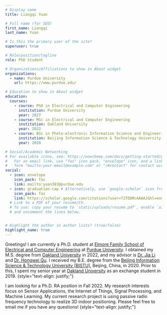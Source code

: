 ```yaml
---
# Display name
title: Liangqi Yuan

# Full name (for SEO)
first_name: Liangqi
last_name: Yuan

# Is this the primary user of the site?
superuser: true

# Role/position/tagline
role: PhD Student

# Organizations/Affiliations to show in About widget
organizations:
  - name: Purdue University
    url: https://www.purdue.edu/

# Education to show in About widget
education:
  courses:
    - course: PhD in Electrical and Computer Engineering
      institution: Purdue University
      year: 2027
    - course: MSc in Electrical and Computer Engineering
      institution: Oakland University
      year: 2022
    - course: BSc in Photo-electronic Information Science and Engineering
      institution: Beijing Information Science & Technology University
      year: 2020

# Social/Academic Networking
# For available icons, see: https://wowchemy.com/docs/getting-started/page-builder/#icons
#   For an email link, use "fas" icon pack, "envelope" icon, and a link in the
#   form "mailto:your-email@example.com" or "/#contact" for contact widget.
social:
  - icon: envelope
    icon_pack: fas
    link: mailto:yuan383@purdue.edu
  - icon: graduation-cap # Alternatively, use `google-scholar` icon from `ai` icon pack
    icon_pack: fas
    link: https://scholar.google.com/citations?user=T2TDbMcAAAAJ&hl=en&oi=ao
  # Link to a PDF of your resume/CV.
  # To use: copy your resume to `static/uploads/resume.pdf`, enable `ai` icons in `params.yaml`,
  # and uncomment the lines below.


# Highlight the author in author lists? (true/false)
highlight_name: true
---
```



Greetings! I am currently a Ph.D. student at [Elmore Family School of Electrical and Computer Engineering](https://engineering.purdue.edu/ECE) at [Purdue University](https://www.purdue.edu/). I obtained my M.S. degree from [Oakland University](http://www.oakland.edu/) in 2022, and my advisor is [Dr. Jia Li](https://www.secs.oakland.edu/~li4/) and [Dr. Hongwei Qu](https://www.secs.oakland.edu/~qu2/). I received my B.E. degree from the [Beijing Information Science & Technology University (BISTU)](https://english.bistu.edu.cn/), Beijing, China, in 2020. Prior to this, I spent my senior year at [Oakland University](http://www.oakland.edu/) as an exchange student in 2019.
{style="text-align: justify;"}

I am looking for a Ph.D. RA position in Fall 2022. My research interests focus on Sensor Applications, the Internet of Things, Signal Processing, and Machine Learning. My current research project is using passive radio frequency technology to realize 3D indoor positioning. Please feel free to email me if you have any questions!
{style="text-align: justify;"}

